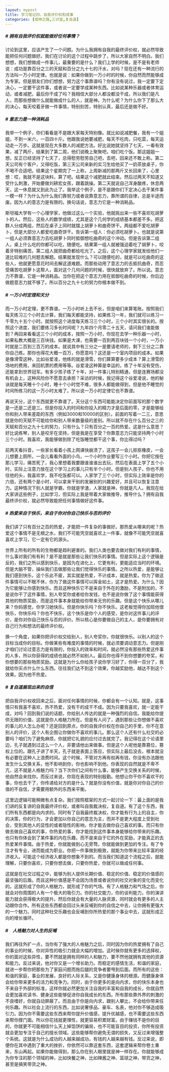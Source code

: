```yaml
---
layout: mypost
title: 学习笔记四，自我评价权和成事
categories: [成神之路,三识堂,复自道]
---
```


##### &#x20;# 拥有自我评价权就能做好任何事情？

讨论到这里，应该产生了一个问题。为什么我拥有自我的最终评价权，就必然导致能把任何问题做好。我们在讨论的这个过程中跳步了，所以大家自然不明白。我们想想，我们想做成一件事儿，最重要的是什么？我们上学的时候，是不是有老师说：成功是靠百分之三的天赋和百分之九十七的汗水，对吗？现在还有一种流行的方法叫一万小时定律。也就是说：如果你做到一万小时的时候，你自然而然能够成为专家。但是朋友们你们想想，努力这个事靠谱吗？你有没有说过，我一定要下定决心，一定要干这件事，或者说一定要学成某种东西。比如说某种乐器或者体育运动，或者减肥，最后你干成了吗？我相信大部分人都没都没干成，所以我们是凡人，而那些想做什么就能做成什么的人，就是神。为什么呢？为什么你下了那么大的决心，每天咬着牙做一件事情，特别刻苦，特别认真，最后还是做不好。

##### &#x20;# 意志力是一种消耗品

我举一个例子，你们看看是不是跟大家每天特别像。就比如说减肥餐，我有一个姐姐，不到一米六，一百四十斤。他跟我说她要减肥，每天不吃肉，只吃菜，每天运动走一万步。这就是现在大多数人的减肥方法。好比说她就坚持了七天，一看有效果，减了两斤，结果到了第二周，他们说晚上聚聚吧，咱们吃个饭。那这姐姐一想，反正已经坚持了七天了，总得慰劳慰劳自己吧，去吧，回来还不敢上称。第二天公司有个客户，又得吃饭，第三天公司来新的实习生给他买了一奶茶放桌子，你不喝不合适吧。结果这个星期完了一上称，上周新减的那两斤又长回来了，心里想：哎，我就不是这块料，算了吧。结果这个减肥就此结束。然后过两天不知道又受什么刺激，开始要做刘耕宏女孩，跟着跳操。第二天就说自己浑身酸疼，休息两天，这一休息就又到此为止了。我举这个例子，是不是跟你们下定决心去干某件事一模一样？为什么为什么我们靠努力或者说靠意志力，靠所谓的自律，总是半途而废。因为人的意志力是有限的。换句话说，意志力它是一种消耗品。

斯坦福大学有一个心理学家，他做过这么一个实验，他就挑出来一些不喜欢吃胡萝卜的人。然后，这些人的数学成绩，尤其是这个几何学的成绩基本都差不多。把这群人分成两组，然后在桌子上同时就摆上胡萝卜和曲奇饼干。两组都不爱吃胡萝卜，但是大部分人都爱吃曲奇饼干。告诉第一组人：你必须吃胡萝卜。也就是说第一组人必须靠意志力去吃胡萝卜同时抵御想吃曲奇的这个冲动。但是告诉第二组人，桌上什么吃的你都可以吃，随便吃。结果第一组人就被强迫着吃了胡萝卜，咬着牙特别痛苦。第二组人就把曲奇都给吃光了。之后，这个心理学家就发给他们一道比较难的几何题去解题。结果就发现什么？可以随便吃的，就是可以吃曲奇的这些人，他就更愿意花时间去解这道难题。而那些动用了意志力的去抵抗曲奇，而忍受痛苦吃胡萝卜这帮人，面对这个几何问题的时候，很快就放弃了。所以说。意志力不靠谱，它是一种消耗品。当你在把这个意志力用在抵御吃曲奇的时候，你后边做题意志力就不够了。所以百分之九十七的努力你根本做不到。

##### &#x20;# 一万小时定理和天分

而一万小时定理，更不靠谱。一万小时听上去不长，但是咱们来算笔账。按照我们每天练习三个小时去计算，我们每天都能坚持，如果练习一年，我们就可以练习一千零九十五个小时。就按照这个进度每天练习三个小时，三个小时其实很长的。按照这个进度，我们要练习多长时间呢？九年四个月零二十五天，请问我们谁能做到？再回来看看这三个小时的成本，按照一万小时，你现在去学一种乐器一小时，如果私教大概是三百块钱。如果是大课，也需要一百到两百块钱一个小时，一万小时就是二百到三百万的成本。就说其中有三分之一是要请老师的，剩下三分之二靠你自己练。那你也得花大概一百万，你愿意吗？这还是一个室内项目的成本。如果是像滑雪这种，比如谷爱凌，他练的就是滑雪，你们算算要多少成本？算上滑雪的场地的费用，来回机票的费用等等。谷爱凌这种算是幸运的，练了十年没有受伤，还能拿到世界冠军。有多少孩子练了十年，对一件事儿特别精通，但是连赛场都没有机会上，这种风险你不愿意去承担？采访的时候，我记得这个谷爱凌说，他的秘诀就是每天睡十个小时，睡十个小时觉不难，很多人都能做得到，但是他不睡觉的时间所练习的这一万小时太难了。所以说一万小时定律它也不靠谱。

再说天分，这个东西就更不靠谱了。天分这个东西可能能决定你前面写的那个数字是一还是二还是三。但是你投入的时间和你投入的精力才是后面的零，才是能够给你和别人带来差距的东西（例如3000和10000的区别）。前面的写着一二三，意思就是你的天赋不可能给你和别人带来数量级的差别。所以就不存在什么百分之三的天赋和百分之九十七的努力，只有什么？只有百分之一百的热爱。这是什么意思？好比说练琴，别人是咬牙在坚持，但是我是在享受？你靠意志力只能坚持两个小时三个小时。我喜欢，我能够做到除了吃饭睡觉都干这个事，你比得过吗？

前两天看抖音，一些家长看着小孩上网课快崩溃了，这孩子一会儿抠抠橡皮，一会儿想要上厕所，一会儿看看外面的小鸟，一个小时作业要写三个小时。你把它按在那儿学习，痛苦死了，我心里想着我要跟谁谁谁出去玩，然后在表面上学了五个小时，实际上注意力放在这个学习上的事儿只有半个小时。但是别人孩子，你也不用往他的头，我喜欢学，我不吃饭都可以。人家学了三个小时，但实际上效率是你的六倍，还有两个是小时，可以拿来干别的发展别的兴趣爱好，并且可以恢复注意力。这种情况下别人就是学霸，你就是学渣，人家就是神，你就是凡人。我现在给大家讲这些例子，比如学习，但实际上我是带着大家做推导，推导什么？拥有自我最终评价权，就必然导致能把任何事情做好这件事。

##### &#x20;# 热爱来自于快乐，来自于你对你自己快乐与否的评价

我们讲了只有百分之百的热爱，才能把一件复杂的事做好。那热爱从哪来的呢？热爱这个事情不是无根之水，我们不可能凭空就喜欢上一件事，就像不可能凭空就喜喜欢上学习，它一定有它的源头。

世界上所有的所有的生物都是趋利避害的。我们人类也要去做对我们有利的事情，什么事对我们有有利？是不是就是那些让我们快乐的事情。但是实际上这个逻辑是反的，我们之所以感到快乐，是因为在进化上，它更有利，更能适应当时的环境。但是大脑不管，操纵我们去做那些让我们觉得快乐的事情。之所以热爱，是能够让我们感到快乐，这个乐此不疲，其实就是热爱，不计成本，就是热爱。你为了做这件事情可以不眠不休，你为了做这件事情可以挥金如土，这才是热爱。为什么？因为它能够让你感到快乐。而且这种快乐它不是来自于外在的激励，不是附加的，不是说你干了这件事情，别人夸奖你或者给你发钱，也不是说你做了这个事情能获得其他的物质奖励，而是这件事本身就能给你带来无穷的乐趣。但是这个快乐从哪儿来？你妈感觉，你学习她快乐。但是你快乐吗？你不快乐。这老板觉得你加班他很快乐，你快乐吗？你也不快乐，这个快乐是你个人的感受，是你对这件事儿的评价，是你对你自己快乐与否的评价。所以核心是你要做自己的主人，是你要拥有对自己行为和想法的最终评价权。

换一个角度，如果你把评价权交给别人，别人夸奖你，你就很快乐。以别人的这个目标当成你的目标。你做某些有难度的事情的时候，就必须要调动意志力。但是刚才咱们讨论过意志力是有限的，你投入的效率和时间，就必然没有那些热爱这件事的人多，所以你获得的成绩也就必然不如别人。最后你也得不到你想要的夸奖，和你想要的那些物质奖励。这就是为什么你给孩子说你学习好了，你得一百分了，我就给你买点什么什么东西。往往我们达不到这个效果，你越奖励他，越达不到这个效果。因为他不热爱。

##### &#x20;# 复自道展现出来的自信

把自我评价权收回来之后，面对任何事情的时候，你都会有一个认知。就是，这事情只有我喜不喜欢，热不热爱，没有干的成干不成。因为只要我喜欢，就一定能干成，对吗？回到我们说的话题，你给别人传达的就是一种强烈的自信。我能给你提供无限的价值，这就是你人格魅力所在。但是有人问了，遇到那些让你想做不喜欢的事儿的人怎么办呢？还是回到原点，你的自我评价权在你自己的手里，你不在意别人的评价，这个人有企图让你做你不喜欢的事儿。那么这个人还有什么社交的必要吗？咱们为了避免麻烦，你就把它礼貌的应付过去就完了。我记得在这个论语里边，孔子就遇到过这么一个人，非要请他出来做事。但是这个人呢他是靠篡位，篡权上位的。跟孔子讲了半天，孔子就是表面上答应，但实际上最后没去，根本就没有必要在这种人上浪费时间。这个时候，不管对方再有权再有钱，你没有办法跟他发生什么交换关系，他不影响到你，你也影响不到他。你表现的自然就是不卑不亢，这不就是人格魅力吗？当下次你们之间有什么事，能够产生交换关系的时候，他自然会来找你。而反过来说，你现在表现的特别殷勤。他想让你干你不喜欢干的事，你也去干了，你传递给对方的是什么？就是你没有价值，就是你对你自己的价值的不自信，才需要用额外的东西来平衡。

这里边逻辑可能稍微有点复杂。我们按照框架的方式一起讨论一下：最上面的是我们讲的反复讲的自我最终评价权，或者叫自我裁决权，复自道。有了这个东西，我们所有东西都是向内求的。同时有了自我最终裁决权，你才能有行为上的自主，你的决策，你的行为，才会更加以你自己的意志为主，而并不是更大程度上受到社会，受到其他人的显性的或者隐性的影响，你才能去做你自己喜欢的事。而只有你做去做自己喜欢的事，你热爱的事，你才能找到这件事本身能够给你带来的乐趣。也只有你体会到了某件事的内在乐趣，而不是来自于它的外在奖励，才能真正的去热爱某件事情。由于热爱，你就能做到心无旁骛，你就能做到更加的专注。有了专注才有专业，进而能成为职业。你把一件事做到极致，就能为你带来比较丰富的经济收入。可能这个经济收入都是你想象不到的。而当我们知道这个流程之后，就能理解，只要你喜欢，只要你想去做，只要你热爱，你就可以做成任何事。

这就是在社交过程之中，能够为别人提供长期价值、稳定的价值、稳定的价值感的最坚强的后盾。而且这种价值感是不会因为场景或者说你的社交对象的变化而变化的。这就形成了你的人格魅力，就形成了你的气场。有了人格魅力和气场之后，你就会对你周围的人有一个极大的吸引力。你的社交能力，你的谈判能力，你的演讲能力就会获得极大的提升。然后你就会有大量的人脉资源，同时就会有更多的人主动跟你合作。所有这些东西都会回过头来反哺到你的自信之中去，让你拥有更强大的一个魅力。同时这种社交乐趣也会反哺到你所热爱的那个事业中去，这就形成正向的增长循环。

##### &#x20;#　人格魅力对人生的反哺

我们再往外扩一点，当你有了强大的人格魅力之后，同时因为你的热爱拥有了自己的事业的时候，你对异性的吸引力就会大幅的增加。这时候你就有更多的选择权，你的面对这些异性，要不然就是拥有同样的人和魅力，要不然他就拥有其他的资源和能力。反过来说，他对你又是一个增长助力。而稳定的感情生活，和谐的家庭，就进一步帮你把那些为了家庭问题而拖后腿的竞争者要甩到后面。而所有的这些：和谐的家庭，事业的发展，良好的人际关系，又是你健康身体的根源。而健康身体会给你带来更多的活力和竞争力。同时，由于你更多的是向内求，你的快乐本身也不来自于外部的标准，这样你就必然更加关注自我的丰富和自我的成长，你就自然会更加喜欢读书、健身这些能够促进你自我成长的东西。所有那些靠外界的刺激的不良嗜好，你就自动屏蔽了。而且由于你是向内求，跟别人攀比，不会给你带来任何乐趣。所以社会上流行的东西，比如说奢侈品、豪车、名表，他对你不够造成吸引力。因为你不需要这些东西来帮你提升价值感，提升优越感，也不需要这些东西来帮你撑门面。所以你花钱就更理性，就更容易积累财富。由于赚钱不是你的目的，你就更不可能相信什么天上掉馅饼的骗局，也不可能盲目的投资，你所有投资就会更加专注于自己的擅长领域。这些能够帮你避免无谓的损失，又反过来增强整个系统。这就是为什么成功的人越来越成功，有钱的人越来越有钱。反过来说，即便你在其中遇到了重大的挫折，你依然可以靠这套东西，这套逻辑来帮你卷土重来，东山再起。如果你能做得到，那么你在别人眼里就是神一样存在。你就能够成为你专注的那个领域的神，比如快餐之神，比如辣酱之神、篮球之神，带货之神，甚至是搞笑带货之神。
